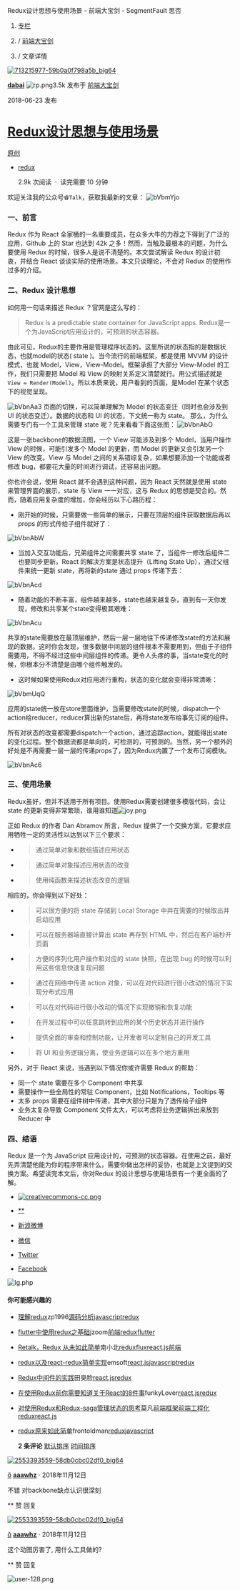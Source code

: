 Redux设计思想与使用场景 - 前端大宝剑 - SegmentFault 思否

1. [专栏](https://segmentfault.com/blogs)

2. / [前端大宝剑](https://segmentfault.com/blog/fedbj)

3. / 文章详情

 [![713215977-59b0a0f798a5b_big64](../_resources/1dc27cfc40f930f588977719be8c39fe.png)](https://segmentfault.com/u/dabai_5955b2921e87d)

 [**dabai**](https://segmentfault.com/u/dabai_5955b2921e87d)  ![rp.png](../_resources/8d87727f62d12ce605abb0e812df02c5.png)3.5k 发布于 [前端大宝剑](https://segmentfault.com/blog/fedbj)

  2018-06-23 发布

#   [Redux设计思想与使用场景](https://segmentfault.com/a/1190000015367584)

 [原创](https://segmentfault.com/a/1190000015367584)

- [redux](https://segmentfault.com/t/redux/blogs)

  2.9k 次阅读  ·  读完需要 10 分钟

欢迎关注我的公众号`睿Talk`，获取我最新的文章：
![bVbmYjo](../_resources/9d212e5a938423a059efd22d3f3306b6.png)

### 一、前言

Redux 作为 React 全家桶的一名重要成员，在众多大牛的力荐之下得到了广泛的应用，Github 上的 Star 也达到 42k 之多！然而，当触及最根本的问题，为什么要使用 Redux 的时候，很多人是说不清楚的。本文尝试解读 Redux 的设计初衷，并结合 React 谈谈实际的使用场景。本文只谈理论，不会对 Redux 的使用作过多的介绍。

### 二、Redux 设计思想

如何用一句话来描述 Redux ？官网是这么写的：
> Redux is a predictable state container for JavaScript apps.
> Redux是一个为JavaScript应用设计的，可预测的状态容器。

由此可见，Redux的主要作用是管理程序状态的。这里所说的状态指的是数据状态，也就model的状态( state )。当今流行的前端框架，都是使用 MVVM 的设计模式，也就 Model，View，View-Model。框架承担了大部分 View-Model 的工作，我们只需要把 Model 和 View 的映射关系定义清楚就行。用公式描述就是`View = Render(Model)`。所以本质来说，用户看到的页面，是Model 在某个状态下的视觉呈现。

![bVbnAa3](../_resources/3d7b5f7d7242ef965eb467c9aa1c5221.png)
页面的切换，可以简单理解为 Model 的状态变迁（同时也会涉及到 UI 的状态变迁）。数据的状态和 UI 的状态，下文统一称为 state。
那么，为什么需要专门有一个工具来管理 state 呢？先来看看下面这张图：
![bVbnAbO](../_resources/7fbf30f8e2ef42f05b5b3a209ae51b22.jpg)

这是一张backbone的数据流图，一个 View 可能涉及到多个 Model，当用户操作 View 的时候，可能引发多个 Model 的更新，而 Model 的更新又会引发另一个 View 的改变。View 与 Model 之间的关系错综复杂，如果想要添加一个功能或者修改 bug，都要花大量的时间进行调试，还容易出问题。

你也许会说，使用 React 就不会遇到这种问题，因为 React 天然就是使用 state 来管理界面的展示，state 与 View 一一对应，这与 Redux 的思想是契合的。然而，随着应用复杂度的增加，你会经历以下心路历程：

- 刚开始的时候，只需要做一些简单的展示，只要在顶层的组件获取数据后再以 props 的形式传给子组件就好了：

![bVbnAbW](../_resources/ed405e9a73d1d95196668d52024a201c.gif)

- 当加入交互功能后，兄弟组件之间需要共享 state 了，当组件一修改后组件二也要同步更新。React 的解决方案是状态提升（Lifting State Up），通过父组件来统一更新 state，再将新的state 通过 props 传递下去：

![bVbnAcd](../_resources/7adb4aa588ca14985673b3bace108e05.gif)

- 随着功能的不断丰富，组件越来越多，state也越来越复杂，直到有一天你发现，修改和共享某个state变得极其艰难：

![bVbnAcu](../_resources/68d9f5328d8a4c30c1feb0494fdba7c1.gif)

共享的state需要放在最顶层维护，然后一层一层地往下传递修改state的方法和展现的数据。这时你会发现，很多数据中间层的组件根本不需要用到，但由于子组件需要用，不得不经过这些中间层组件的传递。更令人头疼的事，当state变化的时候，你根本分不清楚是由哪个组件触发的。

- 这时候如果使用Redux对应用进行重构，状态的变化就会变得非常清晰：

![bVbmUqQ](../_resources/a5c3b436a4f28db524201e13c483ce60.gif)

应用的state统一放在store里面维护，当需要修改state的时候，dispatch一个action给reducer，reducer算出新的state后，再将state发布给事先订阅的组件。

所有对状态的改变都需要dispatch一个action，通过追踪action，就能得出state的变化过程。整个数据流都是单向的，可检测的，可预测的。当然，另一个额外的好处是不再需要一层一层的传递props了，因为Redux内置了一个发布订阅模块。

![bVbnAc6](../_resources/59ff3bcabd135623c63476b198ed042a.jpg)

### 三、使用场景

Redux虽好，但并不适用于所有项目。使用Redux需要创建很多模版代码，会让 state 的更新变得非常繁琐，谁用谁知道![joy.png](../_resources/636a452085e2c332a4c71911e6a85c8f.png)

正如 Redux 的作者 Dan Abramov 所言，Redux 提供了一个交换方案，它要求应用牺牲一定的灵活性以达到以下三个要求：

- > 通过简单对象和数组描述应用状态
- > 通过简单对象描述应用状态的改变
- > 使用纯函数来描述状态改变的逻辑

相应的，你会得到以下好处：

- > 可以很方便的将 state 存储到 Local Storage 中并在需要的时候取出并启动应用
- > 可以在服务器端直接计算出 state 再存到 HTML 中，然后在客户端秒开页面
- > 方便的序列化用户操作和对应的 state 快照，在出现 bug 的时候可以利用这些信息快速复现问题
- > 通过在网络中传递 action 对象，可以在对代码进行很小改动的情况下实现分布式应用
- > 可以在对代码进行很小改动的情况下实现撤销和恢复功能
- > 在开发过程中可以任意跳转到应用的某个历史状态并进行操作
- > 提供全面的审查和控制功能，让开发者可以定制自己的开发工具
- > 将 UI 和业务逻辑分离，使业务逻辑可以在多个地方重用

另外，对于 React 来说，当遇到以下情况你或许需要 Redux 的帮助：

- 同一个 state 需要在多个 Component 中共享
- 需要操作一些全局性的常驻 Component，比如 Notifications，Tooltips 等
- 太多 props 需要在组件树中传递，其中大部分只是为了透传给子组件
- 业务太复杂导致 Component 文件太大，可以考虑将业务逻辑拆出来放到 Reducer 中

### 四、结语

Redux 是一个为 JavaScript 应用设计的，可预测的状态容器。在使用之前，最好先弄清楚他能为你的程序带来什么，需要你做出怎样的妥协，也就是上文提到的交换方案。希望读完本文后，你对Redux 的设计思想与使用场景有一个更全面的了解。

- [![creativecommons-cc.png](../_resources/ddf121fdd94ed641d19e847c28c9e24e.png)](https://creativecommons.org/licenses/by-nc-nd/4.0/)
- [**](Redux设计思想与使用场景%20-%20前端大宝剑%20-%20SegmentFault%20思否.md#)

- [新浪微博](Redux设计思想与使用场景%20-%20前端大宝剑%20-%20SegmentFault%20思否.md#)
- [微信](Redux设计思想与使用场景%20-%20前端大宝剑%20-%20SegmentFault%20思否.md#)
- [Twitter](Redux设计思想与使用场景%20-%20前端大宝剑%20-%20SegmentFault%20思否.md#)
- [Facebook](Redux设计思想与使用场景%20-%20前端大宝剑%20-%20SegmentFault%20思否.md#)

![lg.php](../_resources/b4491705564909da7f9eaf749dbbfbb1.gif)

#### 你可能感兴趣的

- [理解redux](http://segmentfault.com/a/1190000008317515)zp1996[源码分析](https://segmentfault.com/t/%E6%BA%90%E7%A0%81%E5%88%86%E6%9E%90)[javascript](https://segmentfault.com/t/javascript)[redux](https://segmentfault.com/t/redux)
- [flutter中使用redux之基础](http://segmentfault.com/a/1190000015579633)jzoom[前端](https://segmentfault.com/t/%E5%89%8D%E7%AB%AF)[redux](https://segmentfault.com/t/redux)[flutter](https://segmentfault.com/t/flutter)
- [Retalk，Redux 从未如此简单](http://segmentfault.com/a/1190000015456111)南小北[redux](https://segmentfault.com/t/redux)[flux](https://segmentfault.com/t/flux)[react.js](https://segmentfault.com/t/react.js)[前端](https://segmentfault.com/t/%E5%89%8D%E7%AB%AF)
- [redux以及react-redux简单实现](http://segmentfault.com/a/1190000016161913)emsoft[react.js](https://segmentfault.com/t/react.js)[javascript](https://segmentfault.com/t/javascript)[redux](https://segmentfault.com/t/redux)
- [Redux中间件的实践](http://segmentfault.com/a/1190000015773713)田臭脸[react.js](https://segmentfault.com/t/react.js)[redux](https://segmentfault.com/t/redux)
- [在使用Redux前你需要知道关于React的8件事](http://segmentfault.com/a/1190000013725571)funkyLover[react.js](https://segmentfault.com/t/react.js)[redux](https://segmentfault.com/t/redux)
- [对使用Redux和Redux-saga管理状态的思考](http://segmentfault.com/a/1190000011523186)莫凡[前端框架](https://segmentfault.com/t/%E5%89%8D%E7%AB%AF%E6%A1%86%E6%9E%B6)[前端工程化](https://segmentfault.com/t/%E5%89%8D%E7%AB%AF%E5%B7%A5%E7%A8%8B%E5%8C%96)[redux](https://segmentfault.com/t/redux)[react.js](https://segmentfault.com/t/react.js)
- [redux原来如此简单](http://segmentfault.com/a/1190000016311891)frontoldman[redux](https://segmentfault.com/t/redux)[javascript](https://segmentfault.com/t/javascript)

   **2 条评论**
 [默认排序](Redux设计思想与使用场景%20-%20前端大宝剑%20-%20SegmentFault%20思否.md#)  [时间排序](Redux设计思想与使用场景%20-%20前端大宝剑%20-%20SegmentFault%20思否.md#)

 [![2553393559-58db0cbc02df0_big64](../_resources/fdd49cafbc9e4d9d8c265f4272557e11.jpg)](https://segmentfault.com/u/aaawhz)

 [](https://segmentfault.com/a/1190000015367584#911)
 **[aaawhz](https://segmentfault.com/u/aaawhz)**   · 2018年11月12日

不错 对backbone缺点认识很深刻

   **  赞      回复

 [![2553393559-58db0cbc02df0_big64](../_resources/fdd49cafbc9e4d9d8c265f4272557e11.jpg)](https://segmentfault.com/u/aaawhz)

 [](https://segmentfault.com/a/1190000015367584#911)
 **[aaawhz](https://segmentfault.com/u/aaawhz)**   · 2018年11月12日

这个动图厉害了, 用什么工具做的?

   **  赞      回复

 ![user-128.png](../_resources/11debaada78cc2a630b8afb78eec12d1.png)